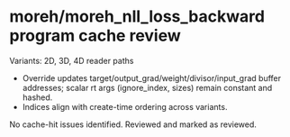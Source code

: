 # moreh/moreh_nll_loss_backward program cache review

Variants: 2D, 3D, 4D reader paths
- Override updates target/output_grad/weight/divisor/input_grad buffer addresses; scalar rt args (ignore_index, sizes) remain constant and hashed.
- Indices align with create-time ordering across variants.

No cache-hit issues identified. Reviewed and marked as reviewed.

